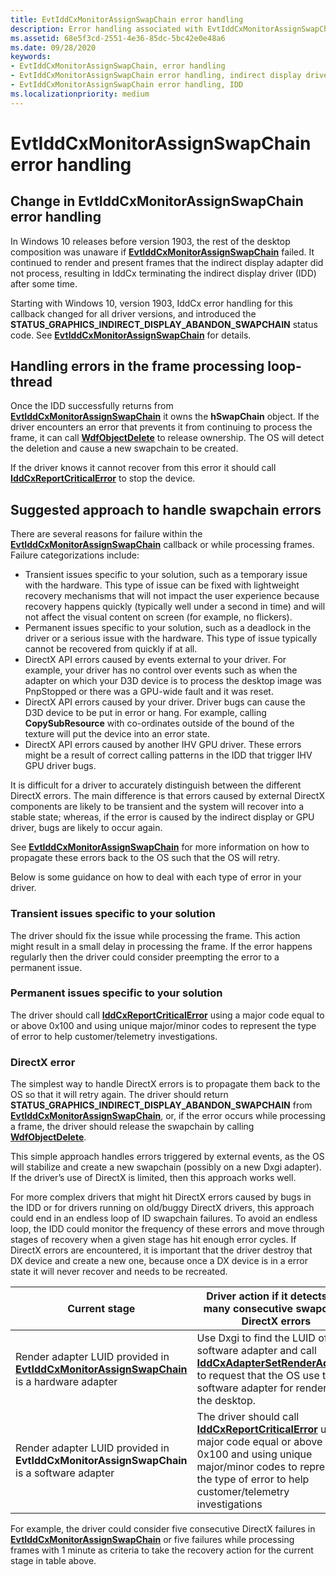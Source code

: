 ```yaml
---
title: EvtIddCxMonitorAssignSwapChain error handling
description: Error handling associated with EvtIddCxMonitorAssignSwapChain
ms.assetid: 68e5f3cd-2551-4e36-85dc-5bc42e0e48a6
ms.date: 09/28/2020
keywords:
- EvtIddCxMonitorAssignSwapChain, error handling
- EvtIddCxMonitorAssignSwapChain error handling, indirect display driver
- EvtIddCxMonitorAssignSwapChain error handling, IDD
ms.localizationpriority: medium
---
```


# EvtIddCxMonitorAssignSwapChain error handling

## Change in EvtIddCxMonitorAssignSwapChain error handling

In Windows 10 releases before version 1903, the rest of the desktop composition was unaware if [**EvtIddCxMonitorAssignSwapChain**](/windows-hardware/drivers/ddi/iddcx/nc-iddcx-evt_idd_cx_monitor_assign_swapchain) failed. It continued to render and present frames that the indirect display adapter did not process, resulting in IddCx terminating the indirect display driver (IDD) after some time.

Starting with Windows 10, version 1903, IddCx error handling for this callback changed for all driver versions, and introduced the **STATUS_GRAPHICS_INDIRECT_DISPLAY_ABANDON_SWAPCHAIN** status code. See [**EvtIddCxMonitorAssignSwapChain**](/windows-hardware/drivers/ddi/iddcx/nc-iddcx-evt_idd_cx_monitor_assign_swapchain) for details.

## Handling errors in the frame processing loop-thread

Once the IDD successfully returns from [**EvtIddCxMonitorAssignSwapChain**](/windows-hardware/drivers/ddi/iddcx/nc-iddcx-evt_idd_cx_monitor_assign_swapchain) it owns the **hSwapChain** object.
If the driver encounters an error that prevents it from continuing to process the frame, it can call [**WdfObjectDelete**](/windows-hardware/drivers/ddi/wdfobject/nf-wdfobject-wdfobjectdelete) to release ownership. The OS will detect the deletion and cause a new swapchain to be created.

If the driver knows it cannot recover from this error it should call [**IddCxReportCriticalError**](/windows-hardware/drivers/ddi/iddcx/nc-iddcx-pfn_iddcxreportcriticalerror) to stop the device.

## Suggested approach to handle swapchain errors

There are several reasons for failure within the [**EvtIddCxMonitorAssignSwapChain**](/windows-hardware/drivers/ddi/iddcx/nc-iddcx-evt_idd_cx_monitor_assign_swapchain) callback or while processing frames. Failure categorizations include:

* Transient issues specific to your solution, such as a temporary issue with the hardware. This type of issue can be fixed with lightweight recovery mechanisms that will not impact the user experience because recovery happens quickly (typically well under a second in time) and will not affect the visual content on screen (for example, no flickers).  
* Permanent issues specific to your solution, such as a deadlock in the driver or a serious issue with the hardware. This type of issue typically cannot be recovered from quickly if at all.
* DirectX API errors caused by events external to your driver. For example, your driver has no control over events such as when the adapter on which your D3D device is to process the desktop image was PnpStopped or there was a GPU-wide fault and it was reset.
* DirectX API errors caused by your driver. Driver bugs can cause the D3D device to be put in error or hang. For example, calling **CopySubResource** with co-ordinates outside of the bound of the texture will put the device into an error state.
* DirectX API errors caused by another IHV GPU driver. These errors might be a result of correct calling patterns in the IDD that trigger IHV GPU driver bugs.

It is difficult for a driver to accurately distinguish between the different DirectX errors. The main difference is that errors caused by external DirectX components are likely to be transient and the system will recover into a stable state; whereas, if the error is caused by the indirect display or GPU driver, bugs are likely to occur again.

See [**EvtIddCxMonitorAssignSwapChain**](/windows-hardware/drivers/ddi/iddcx/nc-iddcx-evt_idd_cx_monitor_assign_swapchain) for more information on how to propagate these errors back to the OS such that the OS will retry.

Below is some guidance on how to deal with each type of error in your driver.

### Transient issues specific to your solution

The driver should fix the issue while processing the frame. This action might result in a small delay in processing the frame. If the error happens regularly then the driver could consider preempting the error to a permanent issue.

### Permanent issues specific to your solution

The driver should call [**IddCxReportCriticalError**](/windows-hardware/drivers/ddi/iddcx/nc-iddcx-pfn_iddcxreportcriticalerror) using a major code equal to or above 0x100 and using unique major/minor codes to represent the type of error to help customer/telemetry investigations.

### DirectX error

The simplest way to handle DirectX errors is to propagate them back to the OS so that it will retry again. The driver should return **STATUS_GRAPHICS_INDIRECT_DISPLAY_ABANDON_SWAPCHAIN** from [**EvtIddCxMonitorAssignSwapChain**](/windows-hardware/drivers/ddi/iddcx/nc-iddcx-evt_idd_cx_monitor_assign_swapchain), or, if the error occurs while processing a frame, the driver should release the swapchain by calling [**WdfObjectDelete**](/windows-hardware/drivers/ddi/wdfobject/nf-wdfobject-wdfobjectdelete).

This simple approach handles errors triggered by external events, as the OS will stabilize and create a new swapchain (possibly on a new Dxgi adapter). If the driver’s use of DirectX is limited, then this approach works well.

For more complex drivers that might hit DirectX errors caused by bugs in the IDD or for drivers running on old/buggy DirectX drivers, this approach could end in an endless loop of ID swapchain failures. To avoid an endless loop, the IDD could monitor the frequency of these errors and move through stages of recovery when a given stage has hit enough error cycles. If DirectX errors are encountered, it is important that the driver destroy that DX device and create a new one, because once a DX device
is in a error state it will never recover and needs to be recreated.

| Current stage | Driver action if it detects too many consecutive swapchain DirectX errors |
| ------------- | ------------------------------------------------------------------------- |
| Render adapter LUID provided in [**EvtIddCxMonitorAssignSwapChain**](/windows-hardware/drivers/ddi/iddcx/nc-iddcx-evt_idd_cx_monitor_assign_swapchain) is a hardware adapter | Use Dxgi to find the LUID of the software adapter and call [**IddCxAdapterSetRenderAdapter**](/windows-hardware/drivers/ddi/iddcx/nf-iddcx-iddcxadaptersetrenderadapter) to request that the OS use the software adapter for rendering the desktop. |
| Render adapter LUID provided in **EvtIddCxMonitorAssignSwapChain** is a software  adapter | The driver should call [**IddCxReportCriticalError**](/windows-hardware/drivers/ddi/iddcx/nc-iddcx-pfn_iddcxreportcriticalerror) using a major code equal or above 0x100 and using unique major/minor codes to represent the type of error to help customer/telemetry investigations |

For example, the driver could consider five consecutive DirectX failures in [**EvtIddCxMonitorAssignSwapChain**](/windows-hardware/drivers/ddi/iddcx/nc-iddcx-evt_idd_cx_monitor_assign_swapchain) or five failures while processing frames with 1 minute as criteria to take the recovery action for the current stage in table above.
